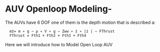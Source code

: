 # AUV Openloop Modeling-

The AUVs have 6 DOF one of them is the depth motion that is described a:

      mz̈= m ∗ g − ρ ∗ V ∗ g − Zww ∗ ż ∗ |ż | − FThrust
      FThrust = Fth1 + Fth2 + Fth3 + Fth4

Here we will introduce how to Model Open Loop AUV 
